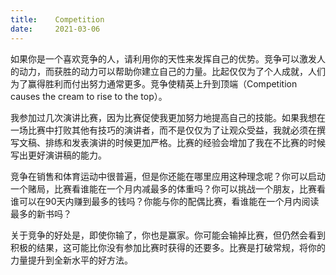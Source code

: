 ```yaml
---
title:    Competition
date:     2021-03-06
---
```


如果你是一个喜欢竞争的人，请利用你的天性来发挥自己的优势。竞争可以激发人的动力，而获胜的动力可以帮助你建立自己的力量。比起仅仅为了个人成就，人们为了赢得胜利而付出努力通常更多。竞争使精英上升到顶端（Competition causes the cream to rise to the top）。

我参加过几次演讲比赛，因为比赛促使我更加努力地提高自己的技能。如果我想在一场比赛中打败其他有技巧的演讲者，而不是仅仅为了让观众受益，我就必须在撰写文稿、排练和发表演讲的时候更加严格。比赛的经验会增加了我在不比赛的时候写出更好演讲稿的能力。

竞争在销售和体育运动中很普遍，但是你还能在哪里应用这种理念呢？你可以启动一个赌局，比赛看谁能在一个月内减最多的体重吗？你可以挑战一个朋友，比赛看谁可以在90天内赚到最多的钱吗？你能与你的配偶比赛，看谁能在一个月内阅读最多的新书吗？

关于竞争的好处是，即使你输了，你也是赢家。你可能会输掉比赛，但仍然会看到积极的结果，这可能比你没有参加比赛时获得的还要多。比赛是打破常规，将你的力量提升到全新水平的好方法。
